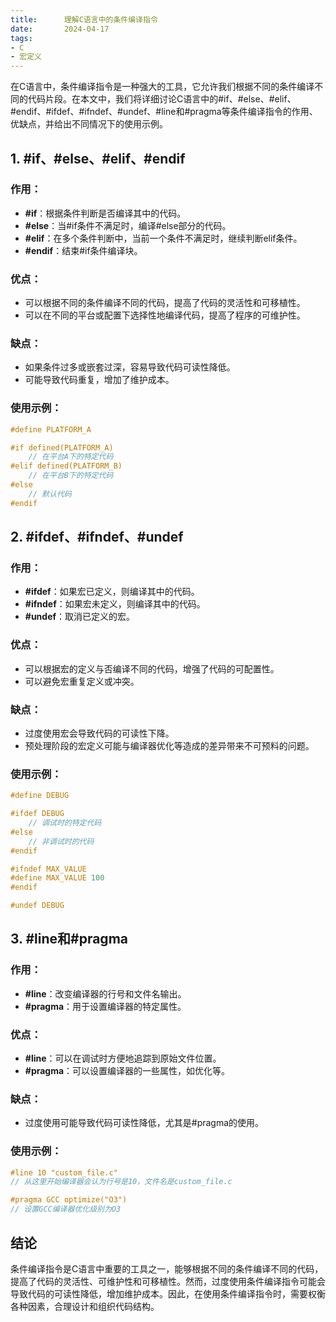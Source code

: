 ```yaml
---
title:      理解C语言中的条件编译指令
date:       2024-04-17
tags:
- C
- 宏定义
--- 
```


在C语言中，条件编译指令是一种强大的工具，它允许我们根据不同的条件编译不同的代码片段。在本文中，我们将详细讨论C语言中的#if、#else、#elif、#endif、#ifdef、#ifndef、#undef、#line和#pragma等条件编译指令的作用、优缺点，并给出不同情况下的使用示例。

## 1. #if、#else、#elif、#endif

### 作用：
- **#if**：根据条件判断是否编译其中的代码。
- **#else**：当#if条件不满足时，编译#else部分的代码。
- **#elif**：在多个条件判断中，当前一个条件不满足时，继续判断elif条件。
- **#endif**：结束#if条件编译块。

### 优点：
- 可以根据不同的条件编译不同的代码，提高了代码的灵活性和可移植性。
- 可以在不同的平台或配置下选择性地编译代码，提高了程序的可维护性。

### 缺点：
- 如果条件过多或嵌套过深，容易导致代码可读性降低。
- 可能导致代码重复，增加了维护成本。

### 使用示例：
```c
#define PLATFORM_A

#if defined(PLATFORM_A)
    // 在平台A下的特定代码
#elif defined(PLATFORM_B)
    // 在平台B下的特定代码
#else
    // 默认代码
#endif
```

## 2. #ifdef、#ifndef、#undef

### 作用：
- **#ifdef**：如果宏已定义，则编译其中的代码。
- **#ifndef**：如果宏未定义，则编译其中的代码。
- **#undef**：取消已定义的宏。

### 优点：
- 可以根据宏的定义与否编译不同的代码，增强了代码的可配置性。
- 可以避免宏重复定义或冲突。

### 缺点：
- 过度使用宏会导致代码的可读性下降。
- 预处理阶段的宏定义可能与编译器优化等造成的差异带来不可预料的问题。

### 使用示例：
```c
#define DEBUG

#ifdef DEBUG
    // 调试时的特定代码
#else
    // 非调试时的代码
#endif

#ifndef MAX_VALUE
#define MAX_VALUE 100
#endif

#undef DEBUG
```

## 3. #line和#pragma

### 作用：
- **#line**：改变编译器的行号和文件名输出。
- **#pragma**：用于设置编译器的特定属性。

### 优点：
- **#line**：可以在调试时方便地追踪到原始文件位置。
- **#pragma**：可以设置编译器的一些属性，如优化等。

### 缺点：
- 过度使用可能导致代码可读性降低，尤其是#pragma的使用。

### 使用示例：
```c
#line 10 "custom_file.c"
// 从这里开始编译器会认为行号是10，文件名是custom_file.c

#pragma GCC optimize("O3")
// 设置GCC编译器优化级别为O3
```

## 结论

条件编译指令是C语言中重要的工具之一，能够根据不同的条件编译不同的代码，提高了代码的灵活性、可维护性和可移植性。然而，过度使用条件编译指令可能会导致代码的可读性降低，增加维护成本。因此，在使用条件编译指令时，需要权衡各种因素，合理设计和组织代码结构。